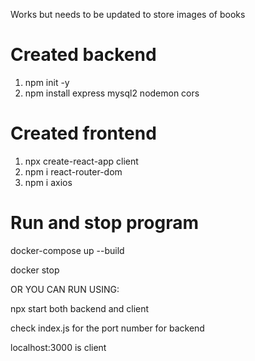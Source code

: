Works but needs to be updated to store images of books

# Created backend  
1. npm init -y
2. npm install express mysql2 nodemon cors

# Created frontend  
1. npx create-react-app client
2. npm i react-router-dom
3. npm i axios


# Run and stop program 
docker-compose up --build

docker stop

OR YOU CAN RUN USING: 

npx start both backend and client

check index.js for the port number for backend

localhost:3000 is client
